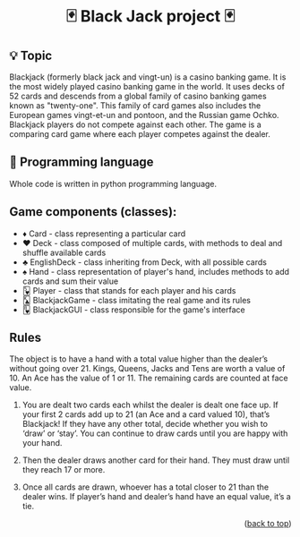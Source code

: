 <!-- Improved compatibility of back to top link: See: https://github.com/othneildrew/Best-README-Template/pull/73 -->
<a name="readme-top"></a>
<!--
*** Thanks for checking out the Best-README-Template. If you have a suggestion
*** that would make this better, please fork the repo and create a pull request
*** or simply open an issue with the tag "enhancement".
*** Don't forget to give the project a star!
*** Thanks again! Now go create something AMAZING! :D
-->
<h1 align="center"> 🃏 Black Jack project 🃏 </h1>


## 💡 Topic

Blackjack (formerly black jack and vingt-un) is a casino banking game. It is the most widely played casino banking game in the world. It uses decks of 52 cards and descends from a global family of casino banking games known as "twenty-one". This family of card games also includes the European games vingt-et-un and pontoon, and the Russian game Ochko. Blackjack players do not compete against each other. The game is a comparing card game where each player competes against the dealer.


## 🐍 Programming language 
Whole code is written in python programming language.

## Game components (classes):
* ♦️  Card - class representing a particular card
* ♥️  Deck - class composed of multiple cards, with methods to deal and shuffle available cards
* ♣️  EnglishDeck - class inheriting from Deck, with all possible cards
* ♠️  Hand - class representation of player's hand, includes methods to add cards and sum their value
* 🂵  Player - class that stands for each player and his cards
* 🃞  BlackjackGame - class imitating the real game and its rules
* 🂸  BlackjackGUI - class responsible for the game's interface

## Rules
The object is to have a hand with a total value higher than the dealer’s without going over 21. Kings, Queens, Jacks and Tens are worth a value of 10. An Ace has the value of 1 or 11. The remaining cards are counted at face value.

1. You are dealt two cards each whilst the dealer is dealt one face up. If your first 2 cards add up to 21 (an Ace and a card valued 10), that’s Blackjack! If they have any other total, decide whether you wish to ‘draw’ or ‘stay’. You can continue to draw cards until you are happy with your hand.

2. Then the dealer draws another card for their hand. They must draw until they reach 17 or more.

3. Once all cards are drawn, whoever has a total closer to 21 than the dealer wins. If player’s hand and dealer’s hand have an equal value, it’s a tie.



<p align="right">(<a href="#readme-top">back to top</a>)</p>




